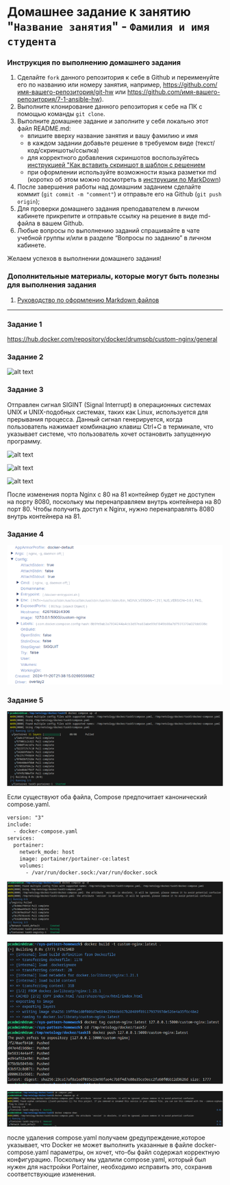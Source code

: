 # Домашнее задание к занятию "`Название занятия`" - `Фамилия и имя студента`


### Инструкция по выполнению домашнего задания

   1. Сделайте `fork` данного репозитория к себе в Github и переименуйте его по названию или номеру занятия, например, https://github.com/имя-вашего-репозитория/git-hw или  https://github.com/имя-вашего-репозитория/7-1-ansible-hw).
   2. Выполните клонирование данного репозитория к себе на ПК с помощью команды `git clone`.
   3. Выполните домашнее задание и заполните у себя локально этот файл README.md:
      - впишите вверху название занятия и вашу фамилию и имя
      - в каждом задании добавьте решение в требуемом виде (текст/код/скриншоты/ссылка)
      - для корректного добавления скриншотов воспользуйтесь [инструкцией "Как вставить скриншот в шаблон с решением](https://github.com/netology-code/sys-pattern-homework/blob/main/screen-instruction.md)
      - при оформлении используйте возможности языка разметки md (коротко об этом можно посмотреть в [инструкции  по MarkDown](https://github.com/netology-code/sys-pattern-homework/blob/main/md-instruction.md))
   4. После завершения работы над домашним заданием сделайте коммит (`git commit -m "comment"`) и отправьте его на Github (`git push origin`);
   5. Для проверки домашнего задания преподавателем в личном кабинете прикрепите и отправьте ссылку на решение в виде md-файла в вашем Github.
   6. Любые вопросы по выполнению заданий спрашивайте в чате учебной группы и/или в разделе “Вопросы по заданию” в личном кабинете.
   
Желаем успехов в выполнении домашнего задания!
   
### Дополнительные материалы, которые могут быть полезны для выполнения задания

1. [Руководство по оформлению Markdown файлов](https://gist.github.com/Jekins/2bf2d0638163f1294637#Code)

---

### Задание 1

https://hub.docker.com/repository/docker/drumspb/custom-nginx/general

### Задание 2

![alt text](img/image.png)

### Задание 3

Отправлен сигнал SIGINT (Signal Interrupt) в операционных системах UNIX и UNIX-подобных системах, таких как Linux, используется для прерывания процесса. Данный сигнал генерируется, когда пользователь нажимает комбинацию клавиш Ctrl+C в терминале, что указывает системе, что пользователь хочет остановить запущенную программу.

![alt text](img/image1.png)

![alt text](img/image2.png)

![alt text](img/image3.png)

После изменения порта Nginx с 80 на 81 контейнер будет не доступен на порту 8080, поскольку мы перенаправляем внутрь контейнера на 80 порт 80. Чтобы получить доступ к Nginx, нужно перенаправлять 8080 внутрь контейнера на 81.



### Задание 4

![alt text](img/image5.png)


### Задание 5

![alt text](img/image6.png)

Если существуют оба файла, Compose предпочитает канонический compose.yaml.

```
version: "3"
include:
  - docker-compose.yaml
services:
  portainer:
    network_mode: host
    image: portainer/portainer-ce:latest
    volumes:
      - /var/run/docker.sock:/var/run/docker.sock

```
![alt text](img/image7.png)

![alt text](img/image8.png)

![alt text](img/image9.png)

после удаления compose.yaml получаем gредупреждение,которое  указывает, что Docker не может выполнить указанные в файле docker-compose.yaml параметры, он хочет, что-бы файл содержал корректную конфигурацию. Поскольку мы удалили compose.yaml, который был нужен для настройки Portainer, необходимо исправить это, сохранив соответствующие изменения.
